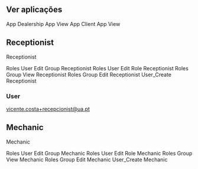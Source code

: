 ## Ver aplicações
App Dealership App View
App Client App View

## Receptionist
Receptionist

Roles User Edit Group Receptionist
Roles User Edit Role Receptionist
Roles Group View Receptionist
Roles Group Edit Receptionist
User_Create Receptionist

### User
vicente.costa+recepcionist@ua.pt


## Mechanic
Mechanic

Roles User Edit Group Mechanic
Roles User Edit Role Mechanic
Roles Group View Mechanic
Roles Group Edit Mechanic
User_Create Mechanic
